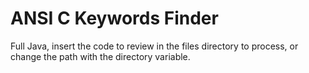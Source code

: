 # ANSI C Keywords Finder

Full Java, insert the code to review in the files directory to process, or change the path with the directory variable.